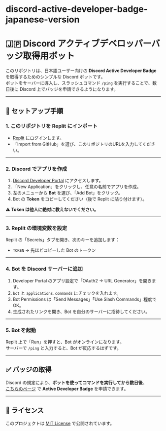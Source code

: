 # discord-active-developer-badge-japanese-version
# 🇯🇵 Discord アクティブデベロッパーバッジ取得用ボット  

このリポジトリは、日本語ユーザー向けの **Discord Active Developer Badge** を取得するためのシンプルな Discord ボットです。  
ボットをサーバーに導入し、スラッシュコマンド `/ping` を実行することで、数日後に Discord 上でバッジを申請できるようになります。  

---

## 🚀 セットアップ手順

### 1. このリポジトリを Replit にインポート
- [Replit](https://replit.com/) にログインします。  
- 「Import from GitHub」を選び、このリポジトリのURLを入力してください。  

---

### 2. Discord でアプリを作成
1. [Discord Developer Portal](https://discord.com/developers/applications) にアクセスします。  
2. 「New Application」をクリックし、任意の名前でアプリを作成。  
3. 左のメニューから **Bot** を選び、「Add Bot」をクリック。  
4. Bot の **Token** をコピーしてください（後で Replit に貼り付けます）。  

⚠️ **Token は他人に絶対に教えないでください。**

---

### 3. Replit の環境変数を設定
Replit の「Secrets」タブを開き、次のキーを追加します：  

- `TOKEN` → 先ほどコピーした Bot のトークン  

---

### 4. Bot を Discord サーバーに追加
1. Developer Portal のアプリ設定で「OAuth2 → URL Generator」を開きます。  
2. `bot` と `applications.commands` にチェックを入れます。  
3. Bot Permissions は「Send Messages」「Use Slash Commands」程度でOK。  
4. 生成されたリンクを開き、Bot を自分のサーバーに招待してください。  

---

### 5. Bot を起動
Replit 上で「Run」を押すと、Bot がオンラインになります。  
サーバーで `/ping` と入力すると、Bot が反応するはずです。  

---

## ✅ バッジの取得
Discord の規定により、**ボットを使ってコマンドを実行してから数日後**、  
[こちらのページ](https://discord.com/developers/active-developer) で **Active Developer Badge** を申請できます。  

---

## 📜 ライセンス
このプロジェクトは [MIT License](./LICENSE) で公開されています。


